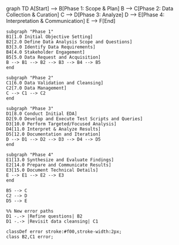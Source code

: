 graph TD
    A[Start] --> B[Phase 1: Scope & Plan]
    B --> C[Phase 2: Data Collection & Curation]
    C --> D[Phase 3: Analyze]
    D --> E[Phase 4: Interpretation & Communication]
    E --> F[End]

    subgraph "Phase 1"
    B1[1.0 Initial Objective Setting]
    B2[2.0 Define Data Analysis Scope and Questions]
    B3[3.0 Identify Data Requirements]
    B4[4.0 Stakeholder Engagement]
    B5[5.0 Data Request and Acquisition]
    B --> B1 --> B2 --> B3 --> B4 --> B5
    end

    subgraph "Phase 2"
    C1[6.0 Data Validation and Cleansing]
    C2[7.0 Data Management]
    C --> C1 --> C2
    end

    subgraph "Phase 3"
    D1[8.0 Conduct Initial EDA]
    D2[9.0 Develop and Execute Test Scripts and Queries]
    D3[10.0 Perform Targeted/Focused Analysis]
    D4[11.0 Interpret & Analyze Results]
    D5[12.0 Documentation and Iteration]
    D --> D1 --> D2 --> D3 --> D4 --> D5
    end

    subgraph "Phase 4"
    E1[13.0 Synthesize and Evaluate Findings]
    E2[14.0 Prepare and Communicate Results]
    E3[15.0 Document Technical Details]
    E --> E1 --> E2 --> E3
    end

    B5 --> C
    C2 --> D
    D5 --> E

    %% New error paths
    D1 -.-> |Refine questions| B2
    D1 -.-> |Revisit data cleansing| C1

    classDef error stroke:#f00,stroke-width:2px;
    class B2,C1 error;